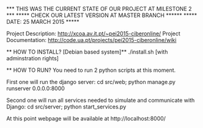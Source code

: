 *** THIS WAS THE CURRENT STATE OF OUR PROJECT AT MILESTONE 2 ***
***** CHECK OUR LATEST VERSION AT MASTER BRANCH ******
***** DATE: 25 MARCH 2015 *****

Project Description: http://xcoa.av.it.pt/~pei2015-ciberonline/
Project Documentation: http://code.ua.pt/projects/pei2015-ciberonline/wiki

** HOW TO INSTALL? [Debian based system]**
	./install.sh [with adminstration rights]

** HOW TO RUN?
You need to run 2 python scripts at this moment.

First one will run the django server:
	cd src/web; python manage.py runserver 0.0.0.0:8000

Second one will run all services needed to simulate and communicate with Django:
	cd src/server; python start_services.py

At this point webpage will be available at http://localhost:8000/